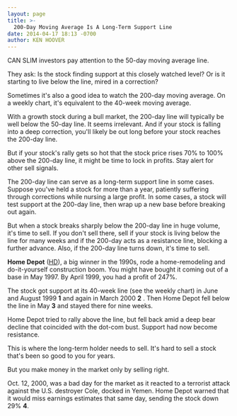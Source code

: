 ```yaml
---
layout: page
title: >-
  200-Day Moving Average Is A Long-Term Support Line
date: 2014-04-17 18:13 -0700
author: KEN HOOVER
---
```





CAN SLIM investors pay attention to the 50-day moving average line.

  

They ask: Is the stock finding support at this closely watched level? Or is it starting to live below the line, mired in a correction?

  

Sometimes it's also a good idea to watch the 200-day moving average. On a weekly chart, it's equivalent to the 40-week moving average.

  

With a growth stock during a bull market, the 200-day line will typically be well below the 50-day line. It seems irrelevant. And if your stock is falling into a deep correction, you'll likely be out long before your stock reaches the 200-day line.

  

But if your stock's rally gets so hot that the stock price rises 70% to 100% above the 200-day line, it might be time to lock in profits. Stay alert for other sell signals.

  

The 200-day line can serve as a long-term support line in some cases. Suppose you've held a stock for more than a year, patiently suffering through corrections while nursing a large profit. In some cases, a stock will test support at the 200-day line, then wrap up a new base before breaking out again.

  

But when a stock breaks sharply below the 200-day line in huge volume, it's time to sell. If you don't sell there, sell if your stock is living below the line for many weeks and if the 200-day acts as a resistance line, blocking a further advance. Also, if the 200-day line turns down, it's time to sell.

  

**Home Depot** ([HD](https://research.investors.com/quote.aspx?symbol=HD)), a big winner in the 1990s, rode a home-remodeling and do-it-yourself construction boom. You might have bought it coming out of a base in May 1997. By April 1999, you had a profit of 247%.

  

The stock got support at its 40-week line (see the weekly chart) in June and August 1999 **1** and again in March 2000 **2** . Then Home Depot fell below the line in May **3** and stayed there for nine weeks.

  

Home Depot tried to rally above the line, but fell back amid a deep bear decline that coincided with the dot-com bust. Support had now become resistance.

  

This is where the long-term holder needs to sell. It's hard to sell a stock that's been so good to you for years.

  

But you make money in the market only by selling right.

  

Oct. 12, 2000, was a bad day for the market as it reacted to a terrorist attack against the U.S. destroyer Cole, docked in Yemen. Home Depot warned that it would miss earnings estimates that same day, sending the stock down 29% **4**.




